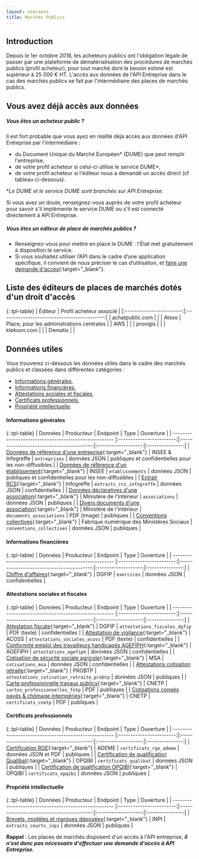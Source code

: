 ```yaml
---
layout: usecases
title: Marchés Publics
---
```


## Introduction

Depuis le 1er octobre 2018, les acheteurs publics ont l'obligation légale de passer par une plateforme de dématérialisation des procédures de marchés publics (profil acheteur), pour tout marché dont le besoin estimé est supérieur à 25 000 € HT.
L'accès aux données de l'API Entreprise dans le cas des marchés publics se fait par l'intermédiaire des places de marchés publics.

## Vous avez déjà accès aux données

##### Vous êtes un acheteur public ?

Il est fort probable que vous ayez en réalité déjà accès aux données d'API Entreprise par l'intermédiaire :
- du Document Unique du Marché Européen&#42; (DUME) que peut remplir l'entreprise,
- de votre profil acheteur si celui-ci utilise le service DUME&#42;,
- de votre profil acheteur si l'éditeur nous a demandé un accès direct (cf tableau ci-dessous).

&#42;*Le DUME et le service DUME sont branchés sur API Entreprise.*

Si vous avez un doute, renseignez-vous auprès de votre profil acheteur pour savoir s'il implémente le service DUME ou s'il est connecté directement à API Entreprise.

##### Vous êtes un éditeur de place de marchés publics ?

- Renseignez-vous pour mettre en place le DUME : l'État met gratuitement à disposition le service.
- Si vous souhaitez utiliser l’API dans le cadre d’une application spécifique, il convient de nous préciser le cas d’utilisation, et [faire une demande d'accès](https://entreprise.api.gouv.fr/doc/#demande-habilitation){:target="_blank"}.


## Liste des éditeurs de places de marchés dotés d'un droit d'accès

{:.tpl-table}
| Éditeur                  |     Profil acheteur associé                 |
|:------------------------:|:-------------------------------------------:|
|    achatpublic.com       |                                             |
|    Atexo                 | Place, pour les administrations centrales   |
|    AWS                   |                                             |
|    provigis              |                                             |
|    klekoon.com           |                                             |
|    Dematis               |                                             |


## Données utiles

Vous trouverez ci-dessous les données utiles dans le cadre des marchés publics et classées dans différentes catégories :
- [Informations générales](#infos_generales),
- [Informations financières](#infos_financieres),
- [Attestations sociales et fiscales](#attestations_sociales_fiscales),
- [Certificats professionnels](#certificats_pro),
- [Propriété intellectuelle](#propriete_intellectuelle).


#### Informations générales <a id="infos_generales"></a>

{:.tpl-table}
| Données                                              |        Producteur        |                 Endpoint                  |        Type         |    Ouverture    |
| ----------------------------------------------------- |:------------------------:|:-----------------------------------------:|:-------------------:|:---------------:|
| [Données de référence d'une entreprise](https://entreprise.api.gouv.fr/catalogue/#entreprises){:target="_blank"}                  |    INSEE & Infogreffe    |            `entreprises`            |    données JSON     |    publiques et confidentielles pour les non-diffusibles    |
| [Données de référence d'un établissement](https://entreprise.api.gouv.fr/catalogue/#etablissements){:target="_blank"}                |          INSEE           |          `etablissements`           |    données JSON     |    publiques et confidentielles pour les non-diffusibles    |
| [Extrait  RCS](https://entreprise.api.gouv.fr/catalogue/#extraits_rcs_infogreffe){:target="_blank"}                                           |        Infogreffe        |         `extraits_rcs_infogreffe`         |    données JSON     |    confidentielles    |
| [Données déclaratives d'une association](https://entreprise.api.gouv.fr/catalogue/#associations){:target="_blank"}                 | Ministère de l'Intérieur |              `associations`               |    données JSON     |    publiques    |
| [Divers documents d'une association](https://entreprise.api.gouv.fr/catalogue/#documents_associations){:target="_blank"}                     | Ministère de l'Intérieur |         `documents_associations`          |     PDF (image)     |    publiques    |
| [Conventions collectives](https://entreprise.api.gouv.fr/catalogue/#conventions_collectives){:target="_blank"}                     | Fabrique numérique des Ministères Sociaux |         `conventions_collectives`          |     données JSON     |    publiques    |

#### Informations financières <a id="infos_financieres"></a>

{:.tpl-table}
| Données                                              |        Producteur        |                 Endpoint                  |        Type         |    Ouverture    |
| ----------------------------------------------------- |:------------------------:|:-----------------------------------------:|:-------------------:|:---------------:|
| [Chiffre d'affaires](https://entreprise.api.gouv.fr/catalogue/#exercices){:target="_blank"}                                     |          DGFIP           |                `exercices`                |    données JSON     | confidentielles |

#### Attestations sociales et fiscales <a id="attestations_sociales_fiscales"></a>

{:.tpl-table}
| Données                                              |        Producteur        |                 Endpoint                  |        Type         |    Ouverture    |
| ----------------------------------------------------- |:------------------------:|:-----------------------------------------:|:-------------------:|:---------------:|
| [Attestation fiscale](https://entreprise.api.gouv.fr/catalogue/#attestations_fiscales_dgfip){:target="_blank"}                                    |          DGFIP           |       `attestations_fiscales_dgfip`       |     PDF (texte)     | confidentielles |
| [Attestation de vigilance](https://entreprise.api.gouv.fr/catalogue/#attestations_sociales_acoss){:target="_blank"}                               |          ACOSS           |       `attestations_sociales_acoss`       |     PDF (texte)     | confidentielles |
| [Conformité emploi des travailleurs handicapés AGEFIPH](https://entreprise.api.gouv.fr/catalogue/#attestations_agefiph){:target="_blank"}  |         AGEFIPH          |          `attestations_agefiph`           |    données JSON     | confidentielles |
| [Cotisation de sécurité sociale agricole](https://entreprise.api.gouv.fr/catalogue/#cotisations_msa){:target="_blank"}                |           MSA            |             `cotisations_msa`             |    données JSON     | confidentielles |
| [Attestations cotisation retraite](https://entreprise.api.gouv.fr/catalogue/#cotisation_retraite_probtp){:target="_blank"}                       |          PROBTP          | `attestations_cotisation_retraite_probtp` |    données JSON     |    publiques    |
| [Carte professionnelle travaux publics](https://entreprise.api.gouv.fr/catalogue/#cartes_professionnelles_fntp){:target="_blank"}         |          CNETP           |            `cartes_professionnelles_fntp`            |         PDF         |    publiques    |
| [Cotisations congés payés & chômage intempéries](https://entreprise.api.gouv.fr/catalogue/#certificats_cnetp){:target="_blank"}         |          CNETP           |            `certificats_cnetp`            |         PDF         |    publiques    |

#### Certificats professionnels <a id="certificats_pro"></a>

{:.tpl-table}
| Données                                              |        Producteur        |                 Endpoint                  |        Type         |    Ouverture    |
| ----------------------------------------------------- |:------------------------:|:-----------------------------------------:|:-------------------:|:---------------:|
| [Certification RGE](https://entreprise.api.gouv.fr/catalogue/#certificats_rge_ademe){:target="_blank"}                                      |          ADEME           |          `certificats_rge_ademe`          | données JSON et PDF |    publiques    |
| [Certification de qualification Qualibat](https://entreprise.api.gouv.fr/catalogue/#certificats_qualibat){:target="_blank"}                  |          OPQIBI          |           `certificats_qualibat`            |    données JSON     |    publiques    |
| [Certification de qualification OPQIBI](https://entreprise.api.gouv.fr/catalogue/#certificats_opqibi){:target="_blank"}                  |          OPQIBI          |           `certificats_opqibi`            |    données JSON     |    publiques    |


#### Propriété intellectuelle <a id="propriete_intellectuelle"></a>

{:.tpl-table}
| Données                                              |        Producteur        |                 Endpoint                  |        Type         |    Ouverture    |
| ----------------------------------------------------- |:------------------------:|:-----------------------------------------:|:-------------------:|:---------------:|
| [Brevets, modèles et marques déposées](https://entreprise.api.gouv.fr/catalogue/#extraits_courts_inpi){:target="_blank"}                   |           INPI           |          `extraits_courts_inpi`           |    données JSON     |    publiques    |



**Rappel** : Les places de marchés disposent d'un accès à l'API entreprise, ***il n'est donc pas nécessaire d'effectuer une demande d'accès à API Entreprise.***
